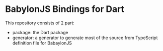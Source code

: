 # BabylonJS Bindings for Dart

This repository consists of 2 part:
- package: the Dart package
- generator: a generator to generate most of the source from TypeScript definition file for BabaylonJS
